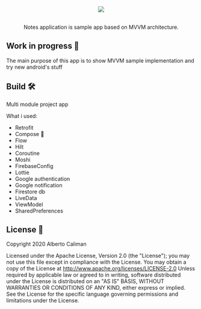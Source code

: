 <div align="center">
  <img src="screen/video.gif">
 </div>
<br>
<p align="center">Notes application is sample app based on MVVM architecture.</p>


Work in progress 🚧
-------------------
 The main purpose of this app is to show MVVM sample implementation and try new android's stuff

Build 🛠
-------------------
Multi module project app

What i used:

 - Retrofit
 - Compose 🤩
 - Flow
 - Hilt
 - Coroutine
 - Moshi
 - FirebaseConfig
 - Lottie
 - Google authentication
 - Google notification
 - Firestore db
 - LiveData
 - ViewModel
 - SharedPreferences



License 📄
-------------------

  Copyright 2020 Alberto Caliman

 Licensed under the Apache License, Version 2.0 (the "License"); you may not use this file except in compliance with the License. You may obtain a copy of the License at
 http://www.apache.org/licenses/LICENSE-2.0
 Unless required by applicable law or agreed to in writing, software distributed under the License is distributed on an "AS IS" BASIS, WITHOUT WARRANTIES OR CONDITIONS OF ANY KIND, either express or implied. See the License for the specific language governing permissions and limitations under the License.
